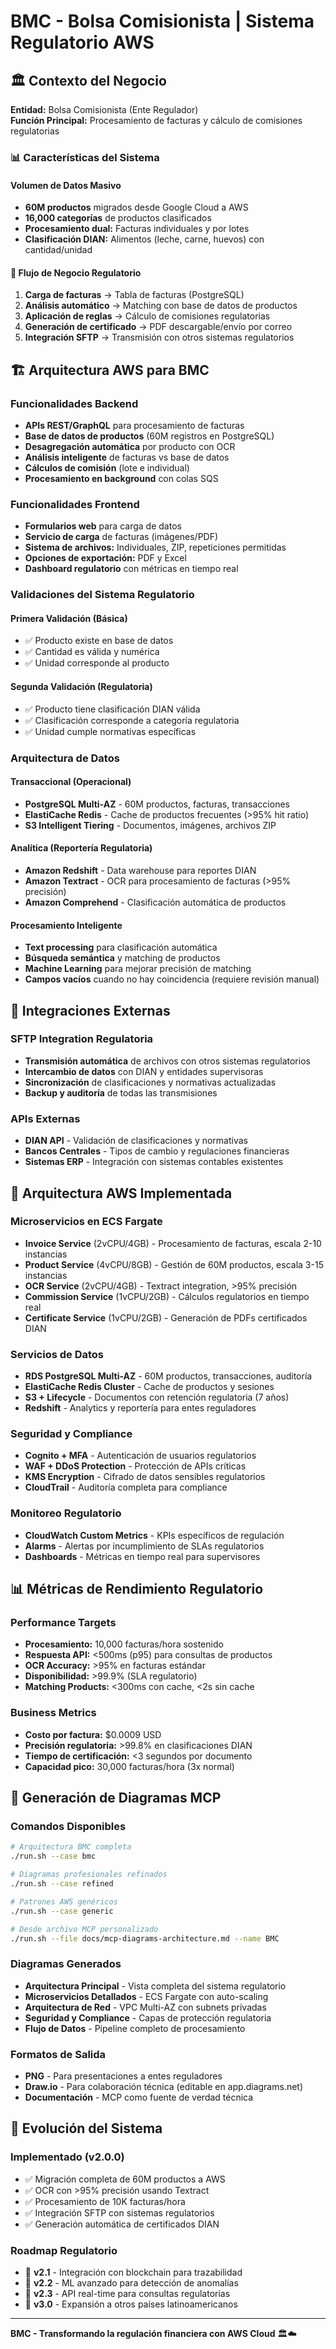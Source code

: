 # BMC - Bolsa Comisionista | Sistema Regulatorio AWS

## 🏛️ Contexto del Negocio

**Entidad:** Bolsa Comisionista (Ente Regulador)  
**Función Principal:** Procesamiento de facturas y cálculo de comisiones regulatorias

### 📊 Características del Sistema

#### Volumen de Datos Masivo
- **60M productos** migrados desde Google Cloud a AWS
- **16,000 categorías** de productos clasificados
- **Procesamiento dual:** Facturas individuales y por lotes
- **Clasificación DIAN:** Alimentos (leche, carne, huevos) con cantidad/unidad

#### 🔄 Flujo de Negocio Regulatorio
1. **Carga de facturas** → Tabla de facturas (PostgreSQL)
2. **Análisis automático** → Matching con base de datos de productos
3. **Aplicación de reglas** → Cálculo de comisiones regulatorias
4. **Generación de certificado** → PDF descargable/envío por correo
5. **Integración SFTP** → Transmisión con otros sistemas regulatorios

## 🏗️ Arquitectura AWS para BMC

### Funcionalidades Backend
- **APIs REST/GraphQL** para procesamiento de facturas
- **Base de datos de productos** (60M registros en PostgreSQL)
- **Desagregación automática** por producto con OCR
- **Análisis inteligente** de facturas vs base de datos
- **Cálculos de comisión** (lote e individual)
- **Procesamiento en background** con colas SQS

### Funcionalidades Frontend
- **Formularios web** para carga de datos
- **Servicio de carga** de facturas (imágenes/PDF)
- **Sistema de archivos:** Individuales, ZIP, repeticiones permitidas
- **Opciones de exportación:** PDF y Excel
- **Dashboard regulatorio** con métricas en tiempo real

### Validaciones del Sistema Regulatorio

#### Primera Validación (Básica)
- ✅ Producto existe en base de datos
- ✅ Cantidad es válida y numérica
- ✅ Unidad corresponde al producto

#### Segunda Validación (Regulatoria)
- ✅ Producto tiene clasificación DIAN válida
- ✅ Clasificación corresponde a categoría regulatoria
- ✅ Unidad cumple normativas específicas

### Arquitectura de Datos

#### Transaccional (Operacional)
- **PostgreSQL Multi-AZ** - 60M productos, facturas, transacciones
- **ElastiCache Redis** - Cache de productos frecuentes (>95% hit ratio)
- **S3 Intelligent Tiering** - Documentos, imágenes, archivos ZIP

#### Analítica (Reportería Regulatoria)
- **Amazon Redshift** - Data warehouse para reportes DIAN
- **Amazon Textract** - OCR para procesamiento de facturas (>95% precisión)
- **Amazon Comprehend** - Clasificación automática de productos

#### Procesamiento Inteligente
- **Text processing** para clasificación automática
- **Búsqueda semántica** y matching de productos
- **Machine Learning** para mejorar precisión de matching
- **Campos vacíos** cuando no hay coincidencia (requiere revisión manual)

## 🔗 Integraciones Externas

### SFTP Integration Regulatoria
- **Transmisión automática** de archivos con otros sistemas regulatorios
- **Intercambio de datos** con DIAN y entidades supervisoras
- **Sincronización** de clasificaciones y normativas actualizadas
- **Backup y auditoría** de todas las transmisiones

### APIs Externas
- **DIAN API** - Validación de clasificaciones y normativas
- **Bancos Centrales** - Tipos de cambio y regulaciones financieras
- **Sistemas ERP** - Integración con sistemas contables existentes

## 🎯 Arquitectura AWS Implementada

### Microservicios en ECS Fargate
- **Invoice Service** (2vCPU/4GB) - Procesamiento de facturas, escala 2-10 instancias
- **Product Service** (4vCPU/8GB) - Gestión de 60M productos, escala 3-15 instancias  
- **OCR Service** (2vCPU/4GB) - Textract integration, >95% precisión
- **Commission Service** (1vCPU/2GB) - Cálculos regulatorios en tiempo real
- **Certificate Service** (1vCPU/2GB) - Generación de PDFs certificados DIAN

### Servicios de Datos
- **RDS PostgreSQL Multi-AZ** - 60M productos, transacciones, auditoría
- **ElastiCache Redis Cluster** - Cache de productos y sesiones
- **S3 + Lifecycle** - Documentos con retención regulatoria (7 años)
- **Redshift** - Analytics y reportería para entes reguladores

### Seguridad y Compliance
- **Cognito + MFA** - Autenticación de usuarios regulatorios
- **WAF + DDoS Protection** - Protección de APIs críticas
- **KMS Encryption** - Cifrado de datos sensibles regulatorios
- **CloudTrail** - Auditoría completa para compliance

### Monitoreo Regulatorio
- **CloudWatch Custom Metrics** - KPIs específicos de regulación
- **Alarms** - Alertas por incumplimiento de SLAs regulatorios
- **Dashboards** - Métricas en tiempo real para supervisores

## 📊 Métricas de Rendimiento Regulatorio

### Performance Targets
- **Procesamiento:** 10,000 facturas/hora sostenido
- **Respuesta API:** <500ms (p95) para consultas de productos
- **OCR Accuracy:** >95% en facturas estándar
- **Disponibilidad:** >99.9% (SLA regulatorio)
- **Matching Products:** <300ms con cache, <2s sin cache

### Business Metrics
- **Costo por factura:** $0.0009 USD
- **Precisión regulatoria:** >99.8% en clasificaciones DIAN
- **Tiempo de certificación:** <3 segundos por documento
- **Capacidad pico:** 30,000 facturas/hora (3x normal)

## 🚀 Generación de Diagramas MCP

### Comandos Disponibles
```bash
# Arquitectura BMC completa
./run.sh --case bmc

# Diagramas profesionales refinados  
./run.sh --case refined

# Patrones AWS genéricos
./run.sh --case generic

# Desde archivo MCP personalizado
./run.sh --file docs/mcp-diagrams-architecture.md --name BMC
```

### Diagramas Generados
- **Arquitectura Principal** - Vista completa del sistema regulatorio
- **Microservicios Detallados** - ECS Fargate con auto-scaling
- **Arquitectura de Red** - VPC Multi-AZ con subnets privadas
- **Seguridad y Compliance** - Capas de protección regulatoria
- **Flujo de Datos** - Pipeline completo de procesamiento

### Formatos de Salida
- **PNG** - Para presentaciones a entes reguladores
- **Draw.io** - Para colaboración técnica (editable en app.diagrams.net)
- **Documentación** - MCP como fuente de verdad técnica

## 🎯 Evolución del Sistema

### Implementado (v2.0.0)
- ✅ Migración completa de 60M productos a AWS
- ✅ OCR con >95% precisión usando Textract
- ✅ Procesamiento de 10K facturas/hora
- ✅ Integración SFTP con sistemas regulatorios
- ✅ Generación automática de certificados DIAN

### Roadmap Regulatorio
- 🔄 **v2.1** - Integración con blockchain para trazabilidad
- 🔄 **v2.2** - ML avanzado para detección de anomalías
- 🔄 **v2.3** - API real-time para consultas regulatorias
- 🔄 **v3.0** - Expansión a otros países latinoamericanos

---

**BMC - Transformando la regulación financiera con AWS Cloud** 🏛️☁️
